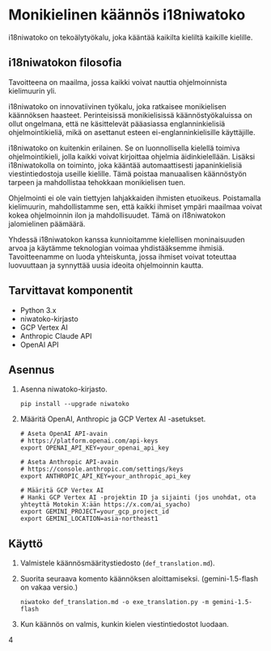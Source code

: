 # Monikielinen käännös i18niwatoko

i18niwatoko on tekoälytyökalu, joka kääntää kaikilta kieliltä kaikille kielille.

## i18niwatokon filosofia

Tavoitteena on maailma, jossa kaikki voivat nauttia ohjelmoinnista kielimuurin yli.

i18niwatoko on innovatiivinen työkalu, joka ratkaisee monikielisen käännöksen haasteet. Perinteisissä monikielisissä käännöstyökaluissa on ollut ongelmana, että ne käsittelevät pääasiassa englanninkielisiä ohjelmointikieliä, mikä on asettanut esteen ei-englanninkielisille käyttäjille.

i18niwatoko on kuitenkin erilainen. Se on luonnollisella kielellä toimiva ohjelmointikieli, jolla kaikki voivat kirjoittaa ohjelmia äidinkielellään. Lisäksi i18niwatokolla on toiminto, joka kääntää automaattisesti japaninkielisiä viestintiedostoja useille kielille. Tämä poistaa manuaalisen käännöstyön tarpeen ja mahdollistaa tehokkaan monikielisen tuen.

Ohjelmointi ei ole vain tiettyjen lahjakkaiden ihmisten etuoikeus. Poistamalla kielimuurin, mahdollistamme sen, että kaikki ihmiset ympäri maailmaa voivat kokea ohjelmoinnin ilon ja mahdollisuudet. Tämä on i18niwatokon jalomielinen päämäärä.

Yhdessä i18niwatokon kanssa kunnioitamme kielellisen moninaisuuden arvoa ja käytämme teknologian voimaa yhdistääksemme ihmisiä. Tavoitteenamme on luoda yhteiskunta, jossa ihmiset voivat toteuttaa luovuuttaan ja synnyttää uusia ideoita ohjelmoinnin kautta.

## Tarvittavat komponentit

- Python 3.x
- niwatoko-kirjasto
- GCP Vertex AI
- Anthropic Claude API
- OpenAI API

## Asennus

1. Asenna niwatoko-kirjasto.

   ```
   pip install --upgrade niwatoko
   ```

2. Määritä OpenAI, Anthropic ja GCP Vertex AI -asetukset.

   ```
   # Aseta OpenAI API-avain
   # https://platform.openai.com/api-keys
   export OPENAI_API_KEY=your_openai_api_key
   
   # Aseta Anthropic API-avain
   # https://console.anthropic.com/settings/keys
   export ANTHROPIC_API_KEY=your_anthropic_api_key
   
   # Määritä GCP Vertex AI
   # Hanki GCP Vertex AI -projektin ID ja sijainti (jos unohdat, ota yhteyttä Motokin X:ään https://x.com/ai_syacho)
   export GEMINI_PROJECT=your_gcp_project_id
   export GEMINI_LOCATION=asia-northeast1
   ```

## Käyttö

1. Valmistele käännösmääritystiedosto (`def_translation.md`).

2. Suorita seuraava komento käännöksen aloittamiseksi. (gemini-1.5-flash on vakaa versio.)

   ```
   niwatoko def_translation.md -o exe_translation.py -m gemini-1.5-flash
   ```

3. Kun käännös on valmis, kunkin kielen viestintiedostot luodaan.

4